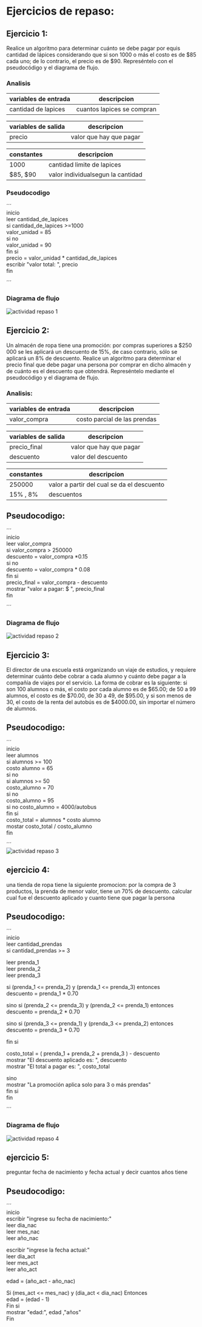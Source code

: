 # Ejercicios de repaso: 

## Ejercicio 1: 
Realice un algoritmo para determinar cuánto se debe pagar por equis cantidad de lápices considerando que si son 1000 o más el costo es de $85 cada uno; de lo contrario, el precio es de $90. Represéntelo con el pseudocódigo y el diagrama de flujo.

### Analisis

| variables de entrada | descripcion | 
|----------------------|-------------|
| cantidad de lapices | cuantos lapices se compran |

|variables de salida | descripcion | 
|--------------------|-------------|
|precio | valor que hay que pagar |

| constantes | descripcion |
|------------|-------------|
| 1000 | cantidad limite de lapices |
| $85, $90 | valor individualsegun la cantidad |

### Pseudocodigo

´´´  
inicio  
leer cantidad_de_lapices   
si cantidad_de_lapices >=1000  
   valor_unidad = 85  
si no   
   valor_unidad = 90  
fin si   
precio = valor_unidad * cantidad_de_lapices  
escribir "valor total: ", precio   
fin  

´´´  
### Diagrama de flujo

![actividad repaso 1](./Diagrama%20ejercicio%20repaso%201.drawio.png)  


## Ejercicio 2:
Un almacén de ropa tiene una promoción: por compras superiores a $250 000 se les aplicará un descuento de 15%, de caso contrario, sólo se aplicará un 8% de descuento. Realice un algoritmo para determinar el precio final que debe pagar una persona por comprar en dicho almacén y de cuánto es el descuento que obtendrá. Represéntelo mediante el pseudocódigo y el diagrama de flujo.

### Analisis: 

| variables de entrada | descripcion | 
|----------------------|-------------|
| valor_compra | costo parcial de las prendas |

|variables de salida | descripcion | 
|--------------------|-------------|
|precio_final | valor que hay que pagar |
| descuento | valor del descuento |

| constantes | descripcion |
|------------|-------------|
| 250000 | valor a partir del cual se da el descuento |
| 15% , 8% | descuentos |

## Pseudocodigo:

´´´  
inicio  
leer valor_compra  
si valor_compra > 250000  
   descuento = valor_compra *0.15  
si no  
   descuento = valor_compra * 0.08  
fin si  
precio_final = valor_compra - descuento  
mostrar "valor a pagar: $ ", precio_final  
fin  

´´´  

### Diagrama de flujo

![actividad repaso 2](./Diagrama%20ejercicio%20repaso%202.drawio.png)  


## Ejercicio 3: 
El director de una escuela está organizando un viaje de estudios, y requiere determinar cuánto debe cobrar a cada alumno y cuánto debe pagar a la compañía de viajes por el servicio. La forma de cobrar es la siguiente: si son 100 alumnos o más, el costo por cada alumno es de $65.00; de 50 a 99 alumnos, el costo es de $70.00, de 30 a 49, de $95.00, y si son menos de 30, el costo de la renta del autobús es de $4000.00, sin importar el número de alumnos.

## Pseudocodigo:

´´´  
inicio  
leer alumnos  
si alumnos >= 100  
   costo alumno = 65  
si no    
   si alumnos >= 50  
       costo_alumno = 70  
    si no   
       costo_alumno = 95   
       si no costo_alumno = 4000/autobus  
fin si    
costo_total = alumnos * costo alumno   
mostar costo_total / costo_alumno  
fin    

´´´    
![actividad repaso 3](./Diagrama%20ejercicio%20repaso%203.drawio.png)  

## ejercicio 4:
una tienda de ropa tiene la siguiente promocion: por la compra de 3 productos, la prenda de menor valor, tiene un 70% de descuento. 
calcular cual fue el descuento aplicado y cuanto tiene que pagar la persona

## Pseudocodigo: 

 ´´´   
inicio    
leer cantidad_prendas     
si cantidad_prendas >= 3      

   leer prenda_1     
   leer prenda_2    
   leer prenda_3    
   
si (prenda_1 <= prenda_2) y (prenda_1 <= prenda_3) entonces      
            descuento = prenda_1 * 0.70   


sino si (prenda_2 <= prenda_3) y (prenda_2 <= prenda_1) entonces   
             descuento = prenda_2 * 0.70    
  

sino si (prenda_3 <= prenda_1) y (prenda_3 <= prenda_2) entonces   
             descuento = prenda_3 * 0.70    

fin si  
   
costo_total = ( prenda_1 + prenda_2 + prenda_3 ) - descuento  
mostrar "El descuento aplicado es: ", descuento  
        mostrar "El total a pagar es: ", costo_total  

 sino  
        mostrar "La promoción aplica solo para 3 o más prendas"  
  fin si   
fin  

´´´   

### Diagrama de flujo  

![actividad repaso 4](./Diagrama%20ejercicio%20repaso%204.drawio.png)    

## ejercicio 5:
preguntar fecha de nacimiento y fecha actual y decir cuantos años tiene

## Pseudocodigo: 

´´´  
inicio  
escribir "ingrese su fecha de nacimiento:"  
leer dia_nac  
leer mes_nac  
leer año_nac      

escribir "ingrese la fecha actual:"  
leer dia_act  
leer mes_act   
leer año_act    

edad = (año_act - año_nac)  

Si (mes_act <= mes_nac) y (dia_act < dia_nac) Entonces  
edad = (edad - 1)  
Fin si  
mostrar "edad:", edad ,"años"  
Fin  
```   
